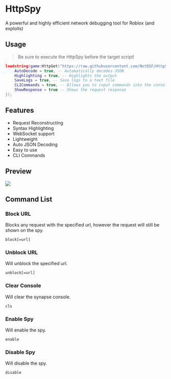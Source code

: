 # HttpSpy
A powerful and highly efficient network debugging tool for Roblox (and exploits)

## Usage
> Be sure to execute the HttpSpy before the target script!
```lua
loadstring(game:HttpGet("https://raw.githubusercontent.com/NotDSF/HttpSpy/main/init.lua"))({
    AutoDecode = true, -- Automatically decodes JSON
    Highlighting = true, -- Highlights the output
    SaveLogs = true, -- Save logs to a text file
    CLICommands = true, -- Allows you to input commands into the console
    ShowResponse = true -- Shows the request response
});
```

## Features
- Request Reconstructing
- Syntax Highlighting
- WebSocket support
- Lightweight
- Auto JSON Decoding
- Easy to use
- CLI Commands

## Preview
![](https://i.imgur.com/hnnMiLA.png)

## Command List

### Block URL
Blocks any request with the specified url, however the request will still be shown on the spy.
```
block[=url]
```

### Unblock URL
Will unblock the specified url.
```
unblock[=url]
```

### Clear Console
Will clear the synapse console.
```
cls
```

### Enable Spy
Will enable the spy.
```
enable
```

### Disable Spy
Will disable the spy.
```
disable
```
